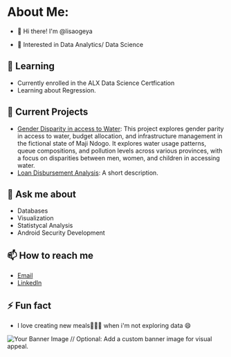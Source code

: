 # About Me:

- 👋 Hi there! I'm @lisaogeya

- :dizzy: Interested in Data Analytics/ Data Science

## 🌱 Learning
- Currently enrolled in the ALX Data Science Certfication
- Learning about Regression.
  
## 🔭 Current Projects
- [Gender Disparity in access to Water](https://github.com/lisaogeya/Gender_Disparity_in_Access_to_Water):
   This project explores gender parity in access to water, budget allocation, and infrastructure management in the fictional state of Maji Ndogo. It explores 
   water usage patterns, queue compositions, and pollution levels across various provinces, with a focus on disparities between men, women, and children in accessing water.
- [Loan Disbursement Analysis](link-to-project): A short description.



## 💬 Ask me about
- Databases
- Visualization
- Statistycal Analysis
- Android Security Development

## 📫 How to reach me
- [Email](mailto:lisaogeya.l@gmail.com)
- [LinkedIn](link-to-your-linkedin)

## ⚡ Fun fact
- I love creating new meals🧑‍🍳🥘 when i'm not exploring data 😄

![Your Banner Image](link-to-banner-image) // Optional: Add a custom banner image for visual appeal.

